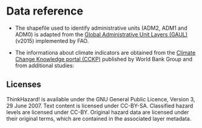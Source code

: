 # Data reference

* The shapefile used to identify administrative units (ADM2, ADM1 and ADM0) is adapted from the <a href="http://www.fao.org/geonetwork/srv/en/metadata.show?id=12691">Global Administrative Unit Layers (GAUL)</a> (v2015) implemented by FAO.

* The informationa about climate indicators are obtained from the <a href="https://climateknowledgeportal.worldbank.org">Climate Change Knowledge portal (CCKP)</a> published by World Bank Group and from additional studies:

## Licenses 
ThinkHazard! is available under the GNU General Public Licence, Version 3, 29 June 2007. Text content is licensed under CC-BY-SA. Classified hazard levels are licensed under CC-BY. Original hazard data are licensed under their original terms, which are contained in the associated layer metadata.